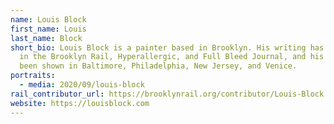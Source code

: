 ```yaml
---
name: Louis Block
first_name: Louis
last_name: Block
short_bio: Louis Block is a painter based in Brooklyn. His writing has appeared
  in the Brooklyn Rail, Hyperallergic, and Full Bleed Journal, and his work has
  been shown in Baltimore, Philadelphia, New Jersey, and Venice.
portraits:
  - media: 2020/09/louis-block
rail_contributor_url: https://brooklynrail.org/contributor/Louis-Block
website: https://louisblock.com
---
```

